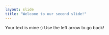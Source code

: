 ```yaml
---
layout: slide
title: "Welcome to our second slide!"
---
```

Your text is mine :)
Use the left arrow to go back!
